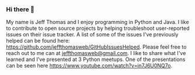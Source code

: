 ### Hi there 👋

My name is Jeff Thomas and I enjoy programming in Python and Java. I like to contribute to open source projects by helping troubleshoot user-reported issues on their issue tracker. A list of some of the issues I've previously helped can be found here: https://github.com/jeffthomasweb/GitHubIssuesHelped. Please feel free to reach out to me can at jeffthomasweb@gmail.com. I like to share what I've learned and I've presented at 3 Python meetups.  One of the presentations can be seen here https://www.youtube.com/watch?v=in7J6U0NQ7o.


